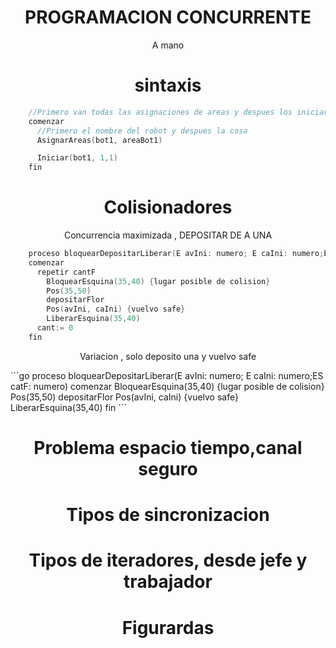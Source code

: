 <h1 align="center"> PROGRAMACION CONCURRENTE </h1>

<p align="center">A mano</p>


<h1 align="center"> sintaxis </h1>

```go
    //Primero van todas las asignaciones de areas y despues los iniciar
    comenzar
      //Primero el nombre del robot y despues la cosa
      AsignarAreas(bot1, areaBot1)

      Iniciar(bot1, 1,1)
    fin
```

<h1 align="center"> Colisionadores </h1>
<p align="center"> Concurrencia maximizada , DEPOSITAR DE A UNA</p>

```go    
    proceso bloquearDepositarLiberar(E avIni: numero; E caIni: numero;ES catF: numero)
    comenzar
      repetir cantF
        BloquearEsquina(35,40) {lugar posible de colision}
        Pos(35,50)
        depositarFlor
        Pos(avIni, caIni) {vuelvo safe}
        LiberarEsquina(35,40)
      cant:= 0
    fin
```

<p align="center"> Variacion , solo deposito una y vuelvo safe</p>
```go    
    proceso bloquearDepositarLiberar(E avIni: numero; E caIni: numero;ES catF: numero)
    comenzar
      BloquearEsquina(35,40) {lugar posible de colision}
      Pos(35,50)
      depositarFlor
      Pos(avIni, caIni) {vuelvo safe}
      LiberarEsquina(35,40)
    fin
```

<h1 align="center"> Problema espacio tiempo,canal seguro </h1>
<h1 align="center"> Tipos de sincronizacion </h1>
<h1 align="center"> Tipos de iteradores, desde jefe y trabajador </h1>
<h1 align="center"> Figurardas </h1>
